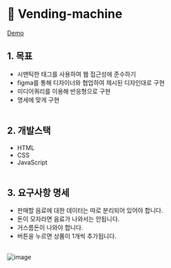 # 🥤 Vending-machine

[Demo](https://yoyoujin.github.io/Vending-machine/)

## 1. 목표

- 시맨틱한 태그를 사용하여 웹 접근성에 준수하기
- figma를 통해 디자이너와 협업하여 제시된 디자인대로 구현
- 미디어쿼리를 이용해 반응형으로 구현
- 명세에 맞게 구현
  <br><br>

## 2. 개발스택

- HTML
- CSS
- JavaScript
  <br><br>

## 3. 요구사항 명세

- 판매할 음료에 대한 데이터는 따로 분리되어 있어야 합니다.
- 돈이 모자라면 음료가 나와서는 안됩니다.
- 거스름돈이 나와야 합니다.
- 버튼을 누르면 상품이 1개씩 추가됩니다.
  <br><br>

![image](https://user-images.githubusercontent.com/102464638/214328404-c5c55497-7dbf-466f-9c04-0bd7a1e795c8.png)

